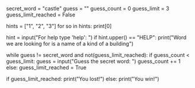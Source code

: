 secret_word = "castle"
guess = ""
guess_count = 0
guess_limit = 3
guess_limit_reached = False

hints = ["1", "2", "3"]
for so in hints:
    print[0]


hint = input("For help type 'help': ")
if hint.upper() == "HELP":
    print("Word we are looking for is a name of a kind of a building")

while guess != secret_word and not(guess_limit_reached):
    if guess_count < guess_limit:
        guess = input("Guess the secret word: ")
        guess_count += 1
    else:
        guess_limit_reached = True

if guess_limit_reached:
    print("You lost!")
else:
    print("You win!")



